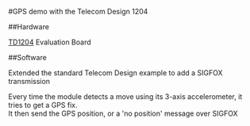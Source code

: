 #GPS demo with the Telecom Design 1204



##Hardware

[TD1204](http://rfmodules.td-next.com/modules/td1204/) Evaluation Board

##Software

Extended the standard Telecom Design example to add a SIGFOX transmission

Every time the module detects a move using its 3-axis accelerometer, it tries to get a GPS fix.  
It then send the GPS position, or a 'no position' message over SIGFOX


